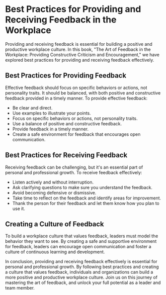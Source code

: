 Best Practices for Providing and Receiving Feedback in the Workplace
===========================================================================================================================

Providing and receiving feedback is essential for building a positive and productive workplace culture. In this book, "The Art of Feedback in the Workplace: Providing Constructive Criticism and Encouragement," we have explored best practices for providing and receiving feedback effectively.

Best Practices for Providing Feedback
-------------------------------------

Effective feedback should focus on specific behaviors or actions, not personality traits. It should be balanced, with both positive and constructive feedback provided in a timely manner. To provide effective feedback:

* Be clear and direct.
* Use examples to illustrate your points.
* Focus on specific behaviors or actions, not personality traits.
* Use a balance of positive and constructive feedback.
* Provide feedback in a timely manner.
* Create a safe environment for feedback that encourages open communication.

Best Practices for Receiving Feedback
-------------------------------------

Receiving feedback can be challenging, but it's an essential part of personal and professional growth. To receive feedback effectively:

* Listen actively and without interruption.
* Ask clarifying questions to make sure you understand the feedback.
* Avoid becoming defensive or dismissive.
* Take time to reflect on the feedback and identify areas for improvement.
* Thank the person for their feedback and let them know how you plan to use it.

Creating a Culture of Feedback
------------------------------

To build a workplace culture that values feedback, leaders must model the behavior they want to see. By creating a safe and supportive environment for feedback, leaders can encourage open communication and foster a culture of continuous learning and development.

In conclusion, providing and receiving feedback effectively is essential for personal and professional growth. By following best practices and creating a culture that values feedback, individuals and organizations can build a more positive and productive workplace culture. Join us on this journey of mastering the art of feedback, and unlock your full potential as a leader and team member.
